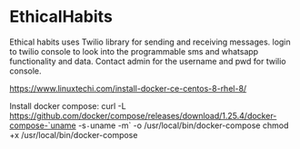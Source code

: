 # EthicalHabits

Ethical habits uses Twilio library for sending and receiving messages.
login to twilio console to look into the programmable sms and whatsapp functionality and data.
Contact admin for the username and pwd for twilio console.


https://www.linuxtechi.com/install-docker-ce-centos-8-rhel-8/

Install docker compose:
curl -L https://github.com/docker/compose/releases/download/1.25.4/docker-compose-`uname -s`-`uname -m` -o /usr/local/bin/docker-compose
chmod +x /usr/local/bin/docker-compose
